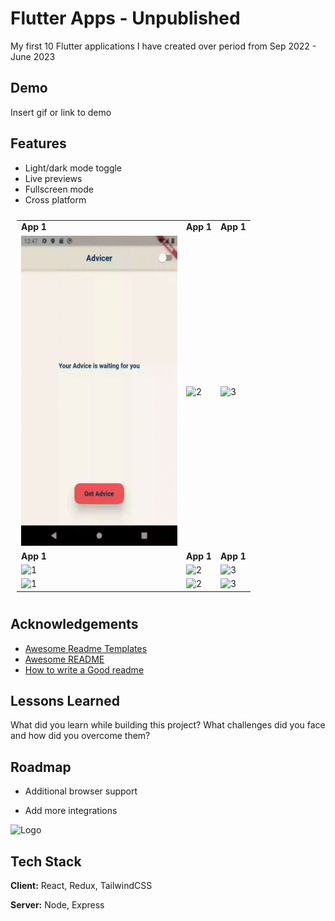 
# Flutter Apps - Unpublished

My first 10 Flutter applications I have created over period from Sep 2022 - June 2023


## Demo

Insert gif or link to demo


## Features

- Light/dark mode toggle
- Live previews
- Fullscreen mode
- Cross platform
<!-- Solarized dark             |  Solarized Ocean
:-------------------------:|:-------------------------:
![](https://github.com/mishapark/flutter-projects/blob/master/advicer/present/advicerGif.gif?raw=true)  |  <img src="https://media.giphy.com/media/vFKqnCdLPNOKc/giphy.gif" width="40" height="40" /> -->

<table style="padding:10px">
  <tr>
    <td> 
        <b>App 1</b>
    </td>
    <td>
        <b>App 1</b>
    </td>
    <td>
        <b>App 1</b>
    </td>
  </tr>
  <tr>
    <td> 
        <img src="./advicer/present/advicerGif.gif" alt="1" width = 250px height = 496px >
    </td>
    <td>
        <img src="./camera/present/cameraGif.gif"  alt="2" width = 250px height = 496px> 
    </td>
    <td>
        <img src="./camera/present/cameraGif.gif" alt="3" width = 250px height = 496px>
    </td>
  </tr>
    <tr>
    <td> 
        <b>App 1</b>
    </td>
    <td>
        <b>App 1</b>
    </td>
    <td>
        <b>App 1</b>
    </td>
  </tr>
  <tr>
    <td> 
        <img src="./camera/present/cameraGif.gif" alt="1" width = 250px >
    </td>
    <td>
        <img src="./camera/present/cameraGif.gif" alt="2" width = 250px> 
    </td>
    <td>
        <img src="./camera/present/cameraGif.gif" alt="3" width = 250px>
    </td>
  </tr>
  <tr>
    <td> 
        <img src="./camera/present/cameraGif.gif" alt="1" width = 250px height = 496px >
    </td>
    <td>
        <img src="./camera/present/cameraGif.gif" alt="2" width = 250px height = 496px> 
    </td>
    <td>
        <img src="./camera/present/cameraGif.gif" alt="3" width = 250px height = 496px>
    </td>
  </tr>
</table>

## Acknowledgements

 - [Awesome Readme Templates](https://awesomeopensource.com/project/elangosundar/awesome-README-templates)
 - [Awesome README](https://github.com/matiassingers/awesome-readme)
 - [How to write a Good readme](https://bulldogjob.com/news/449-how-to-write-a-good-readme-for-your-github-project)


## Lessons Learned

What did you learn while building this project? What challenges did you face and how did you overcome them?


## Roadmap

- Additional browser support

- Add more integrations


![Logo](https://dev-to-uploads.s3.amazonaws.com/uploads/articles/th5xamgrr6se0x5ro4g6.png)


## Tech Stack

**Client:** React, Redux, TailwindCSS

**Server:** Node, Express

